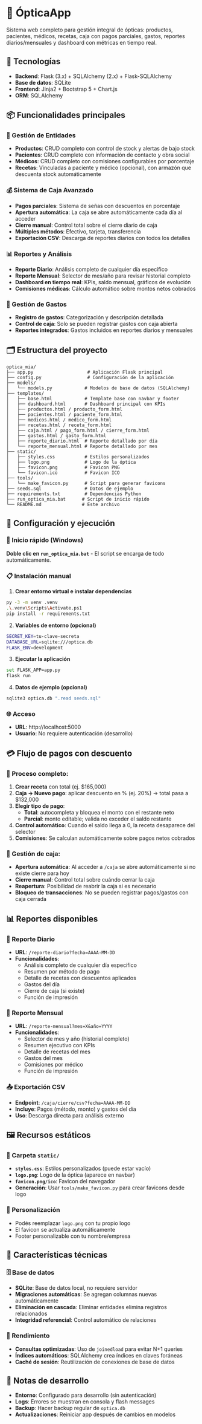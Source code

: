 # 🧿 ÓpticaApp

Sistema web completo para gestión integral de ópticas: productos, pacientes, médicos, recetas, caja con pagos parciales, gastos, reportes diarios/mensuales y dashboard con métricas en tiempo real.

## 🚀 Tecnologías

- **Backend**: Flask (3.x) + SQLAlchemy (2.x) + Flask-SQLAlchemy
- **Base de datos**: SQLite
- **Frontend**: Jinja2 + Bootstrap 5 + Chart.js
- **ORM**: SQLAlchemy

## 📦 Funcionalidades principales

### 🏥 Gestión de Entidades
- **Productos**: CRUD completo con control de stock y alertas de bajo stock
- **Pacientes**: CRUD completo con información de contacto y obra social
- **Médicos**: CRUD completo con comisiones configurables por porcentaje
- **Recetas**: Vinculadas a paciente y médico (opcional), con armazón que descuenta stock automáticamente

### 💰 Sistema de Caja Avanzado
- **Pagos parciales**: Sistema de señas con descuentos en porcentaje
- **Apertura automática**: La caja se abre automáticamente cada día al acceder
- **Cierre manual**: Control total sobre el cierre diario de caja
- **Múltiples métodos**: Efectivo, tarjeta, transferencia
- **Exportación CSV**: Descarga de reportes diarios con todos los detalles

### 📊 Reportes y Análisis
- **Reporte Diario**: Análisis completo de cualquier día específico
- **Reporte Mensual**: Selector de mes/año para revisar historial completo
- **Dashboard en tiempo real**: KPIs, saldo mensual, gráficos de evolución
- **Comisiones médicas**: Cálculo automático sobre montos netos cobrados

### 💸 Gestión de Gastos
- **Registro de gastos**: Categorización y descripción detallada
- **Control de caja**: Solo se pueden registrar gastos con caja abierta
- **Reportes integrados**: Gastos incluidos en reportes diarios y mensuales

## 🗂️ Estructura del proyecto

```
optica_mia/
├── app.py                    # Aplicación Flask principal
├── config.py                 # Configuración de la aplicación
├── models/
│   └── models.py            # Modelos de base de datos (SQLAlchemy)
├── templates/
│   ├── base.html            # Template base con navbar y footer
│   ├── dashboard.html       # Dashboard principal con KPIs
│   ├── productos.html / producto_form.html
│   ├── pacientes.html / paciente_form.html
│   ├── medicos.html / medico_form.html
│   ├── recetas.html / receta_form.html
│   ├── caja.html / pago_form.html / cierre_form.html
│   ├── gastos.html / gasto_form.html
│   ├── reporte_diario.html  # Reporte detallado por día
│   └── reporte_mensual.html # Reporte detallado por mes
├── static/
│   ├── styles.css           # Estilos personalizados
│   ├── logo.png             # Logo de la óptica
│   ├── favicon.png          # Favicon PNG
│   └── favicon.ico          # Favicon ICO
├── tools/
│   └── make_favicon.py      # Script para generar favicons
├── seeds.sql                # Datos de ejemplo
├── requirements.txt         # Dependencias Python
├── run_optica_mia.bat      # Script de inicio rápido
└── README.md               # Este archivo
```

## 🔧 Configuración y ejecución

### 🚀 Inicio rápido (Windows)
**Doble clic en `run_optica_mia.bat`** - El script se encarga de todo automáticamente.

### 📋 Instalación manual

1) **Crear entorno virtual e instalar dependencias**
```bash
py -3 -m venv .venv
.\.venv\Scripts\Activate.ps1
pip install -r requirements.txt
```

2) **Variables de entorno (opcional)**
```bash
SECRET_KEY=tu-clave-secreta
DATABASE_URL=sqlite:///optica.db
FLASK_ENV=development
```

3) **Ejecutar la aplicación**
```bash
set FLASK_APP=app.py
flask run
```

4) **Datos de ejemplo (opcional)**
```bash
sqlite3 optica.db ".read seeds.sql"
```

### 🌐 Acceso
- **URL**: http://localhost:5000
- **Usuario**: No requiere autenticación (desarrollo)

## 💳 Flujo de pagos con descuento

### 📝 Proceso completo:
1. **Crear receta** con total (ej. $165,000)
2. **Caja → Nuevo pago**: aplicar descuento en % (ej. 20%) → total pasa a $132,000
3. **Elegir tipo de pago**:
   - **Total**: autocompleta y bloquea el monto con el restante neto
   - **Parcial**: monto editable; valida no exceder el saldo restante
4. **Control automático**: Cuando el saldo llega a 0, la receta desaparece del selector
5. **Comisiones**: Se calculan automáticamente sobre pagos netos cobrados

### 🔄 Gestión de caja:
- **Apertura automática**: Al acceder a `/caja` se abre automáticamente si no existe cierre para hoy
- **Cierre manual**: Control total sobre cuándo cerrar la caja
- **Reapertura**: Posibilidad de reabrir la caja si es necesario
- **Bloqueo de transacciones**: No se pueden registrar pagos/gastos con caja cerrada

## 📊 Reportes disponibles

### 📅 Reporte Diario
- **URL**: `/reporte-diario?fecha=AAAA-MM-DD`
- **Funcionalidades**:
  - Análisis completo de cualquier día específico
  - Resumen por método de pago
  - Detalle de recetas con descuentos aplicados
  - Gastos del día
  - Cierre de caja (si existe)
  - Función de impresión

### 📆 Reporte Mensual
- **URL**: `/reporte-mensual?mes=X&año=YYYY`
- **Funcionalidades**:
  - Selector de mes y año (historial completo)
  - Resumen ejecutivo con KPIs
  - Detalle de recetas del mes
  - Gastos del mes
  - Comisiones por médico
  - Función de impresión

### 📤 Exportación CSV
- **Endpoint**: `/caja/cierre/csv?fecha=AAAA-MM-DD`
- **Incluye**: Pagos (método, monto) y gastos del día
- **Uso**: Descarga directa para análisis externo

## 🖼️ Recursos estáticos

### 📁 Carpeta `static/`
- **`styles.css`**: Estilos personalizados (puede estar vacío)
- **`logo.png`**: Logo de la óptica (aparece en navbar)
- **`favicon.png/ico`**: Favicon del navegador
- **Generación**: Usar `tools/make_favicon.py` para crear favicons desde logo

### 🎨 Personalización
- Podés reemplazar `logo.png` con tu propio logo
- El favicon se actualiza automáticamente
- Footer personalizable con tu nombre/empresa

## 🔧 Características técnicas

### 🗄️ Base de datos
- **SQLite**: Base de datos local, no requiere servidor
- **Migraciones automáticas**: Se agregan columnas nuevas automáticamente
- **Eliminación en cascada**: Eliminar entidades elimina registros relacionados
- **Integridad referencial**: Control automático de relaciones

### 🚀 Rendimiento
- **Consultas optimizadas**: Uso de `joinedload` para evitar N+1 queries
- **Índices automáticos**: SQLAlchemy crea índices en claves foráneas
- **Caché de sesión**: Reutilización de conexiones de base de datos

## 📝 Notas de desarrollo

- **Entorno**: Configurado para desarrollo (sin autenticación)
- **Logs**: Errores se muestran en consola y flash messages
- **Backup**: Hacer backup regular de `optica.db`
- **Actualizaciones**: Reiniciar app después de cambios en modelos
